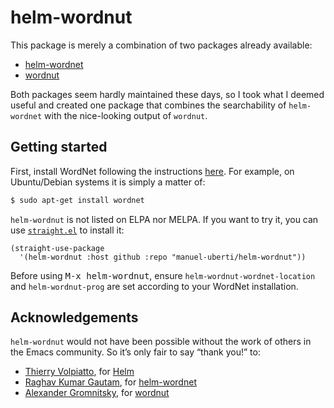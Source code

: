 # helm-wordnut

This package is merely a combination of two packages already available:

- [helm-wordnet](https://github.com/raghavgautam/helm-wordnet)
- [wordnut](https://github.com/gromnitsky/wordnut)

Both packages seem hardly maintained these days, so I took what I deemed useful
and created one package that combines the searchability of `helm-wordnet` with the
nice-looking output of `wordnut`.

## Getting started

First, install WordNet following the instructions [here](https://wordnet.princeton.edu/download). For example, on
Ubuntu/Debian systems it is simply a matter of:

``` bash
$ sudo apt-get install wordnet
```

`helm-wordnut` is not listed on ELPA nor MELPA. If you want to try it, you can use
[`straight.el`](https://github.com/raxod502/straight.el) to install it:

```elisp
(straight-use-package
  '(helm-wordnut :host github :repo "manuel-uberti/helm-wordnut"))
```

Before using <kbd>M-x helm-wordnut</kbd>, ensure `helm-wordnut-wordnet-location` and
`helm-wordnut-prog` are set according to your WordNet installation.

## Acknowledgements

`helm-wordnut` would not have been possible without the work of others in the
Emacs community. So it’s only fair to say “thank you!” to:

- [Thierry Volpiatto](https://github.com/thierryvolpiatto), for [Helm](https://github.com/emacs-helm)
- [Raghav Kumar Gautam](https://github.com/raghavgautam), for [helm-wordnet](https://github.com/raghavgautam/helm-wordnet)
- [Alexander Gromnitsky](https://github.com/gromnitsky), for [wordnut](https://github.com/gromnitsky/wordnut)
